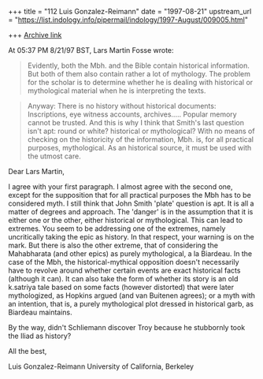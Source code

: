 +++
title = "112 Luis Gonzalez-Reimann"
date = "1997-08-21"
upstream_url = "https://list.indology.info/pipermail/indology/1997-August/009005.html"

+++
[Archive link](https://list.indology.info/pipermail/indology/1997-August/009005.html)

At 05:37 PM 8/21/97 BST, Lars Martin Fosse wrote:

>Evidently, both the Mbh. and the Bible contain historical information. But
>both of them also contain rather a lot of mythology. The problem for the
>scholar is to determine whether he is dealing with historical or
>mythological material when he is interpreting the texts. 

>Anyway: There is no history without historical documents: Inscriptions, eye
>witness accounts, archives..... Popular memory cannot be trusted. And this
>is why I think that Smith's last question isn't apt: round or white?
>historical or mythological? With no means of checking on the historicity of
>the information, Mbh. is, for all practical purposes, mythological. As an
>historical source, it must be used with the utmost care.



Dear Lars Martin,

I agree with your first paragraph.  I almost agree with the second one,
except for the supposition that for all practical purposes the Mbh has to be
considered myth.
I still think that John Smith 'plate' question is apt.  It is all a matter
of degrees and approach.  The 'danger' is in the assumption that it is
either one or the other, either historical or mythological.  This can lead
to extremes.  You seem to be addressing one of the extremes, namely
uncritically taking the epic as history.  In that respect, your warning is
on the mark.
But there is also the other extreme, that of considering the Mahabharata
(and other epics) as purely mythological, a la Biardeau.
In the case of the Mbh, the historical-mythical opposition doesn't
necessarily have to revolve around whether certain events are exact
historical facts (although it can).  It can also take the form of whether
its story is an old k.satriya tale based on some facts (however distorted)
that were later mythologized, as Hopkins argued (and van Buitenen agrees);
or a myth with an intention, that is, a purely mythological plot dressed in
historical garb, as Biardeau maintains.

By the way, didn't Schliemann discover Troy because he stubbornly took the
Iliad as history?

All the best,


Luis Gonzalez-Reimann
University of California, Berkeley





